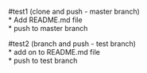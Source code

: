 #test1 (clone and push - master branch) <br>
    * Add README.md file <br>
    * push to master branch <br>

#test2 (branch and push - test branch) <br>
    * add on to README.md file <br>
    * push to test branch <br>

